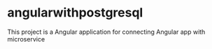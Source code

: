 # angularwithpostgresql
This project is a Angular application for connecting Angular app with microservice

